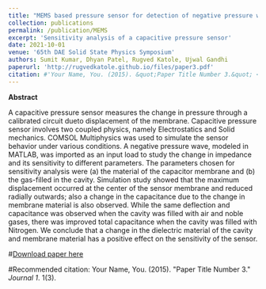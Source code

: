 ```yaml
---
title: "MEMS based pressure sensor for detection of negative pressure wave in subsea pipelines"
collection: publications
permalink: /publication/MEMS
excerpt: 'Sensitivity analysis of a capacitive pressure sensor'
date: 2021-10-01
venue: '65th DAE Solid State Physics Symposium'
authors: Sumit Kumar, Dhyan Patel, Rugved Katole, Ujwal Gandhi
paperurl: 'http://rugvedkatole.github.io/files/paper3.pdf'
citation: #'Your Name, You. (2015). &quot;Paper Title Number 3.&quot; <i>Journal 1</i>. 1(3).'
---
```

**Abstract**

A capacitive pressure sensor measures the change in pressure through a calibrated circuit dueto displacement of the membrane. Capacitive pressure sensor involves two coupled physics, namely Electrostatics and Solid mechanics. COMSOL Multiphysics was used to simulate the sensor behavior under various conditions. A negative pressure wave, modeled in MATLAB, was imported as an input load to study the change in impedance and its sensitivity to different parameters. The parameters chosen for sensitivity analysis were (a) the material of the capacitor membrane and (b) the gas-filled in the cavity. Simulation study showed that the maximum displacement occurred at the center of the sensor membrane and reduced radially outwards; also a change in the capacitance due to the change in membrane material is also observed. While the same deflection and capacitance was observed when the cavity was filled with air and noble gases, there was improved total capacitance when the cavity was filled with Nitrogen. We conclude that a change in the dielectric material of the cavity and membrane material has a positive effect on the sensitivity of the sensor. 

#[Download paper here](http://academicpages.github.io/files/paper3.pdf)

#Recommended citation: Your Name, You. (2015). "Paper Title Number 3." <i>Journal 1</i>. 1(3).
